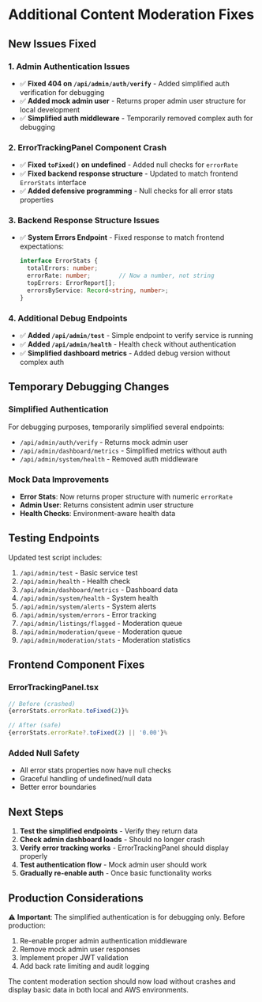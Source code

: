 # Additional Content Moderation Fixes

## New Issues Fixed

### 1. Admin Authentication Issues
- ✅ **Fixed 404 on `/api/admin/auth/verify`** - Added simplified auth verification for debugging
- ✅ **Added mock admin user** - Returns proper admin user structure for local development
- ✅ **Simplified auth middleware** - Temporarily removed complex auth for debugging

### 2. ErrorTrackingPanel Component Crash
- ✅ **Fixed `toFixed()` on undefined** - Added null checks for `errorRate`
- ✅ **Fixed backend response structure** - Updated to match frontend `ErrorStats` interface
- ✅ **Added defensive programming** - Null checks for all error stats properties

### 3. Backend Response Structure Issues
- ✅ **System Errors Endpoint** - Fixed response to match frontend expectations:
  ```typescript
  interface ErrorStats {
    totalErrors: number;
    errorRate: number;        // Now a number, not string
    topErrors: ErrorReport[];
    errorsByService: Record<string, number>;
  }
  ```

### 4. Additional Debug Endpoints
- ✅ **Added `/api/admin/test`** - Simple endpoint to verify service is running
- ✅ **Added `/api/admin/health`** - Health check without authentication
- ✅ **Simplified dashboard metrics** - Added debug version without complex auth

## Temporary Debugging Changes

### Simplified Authentication
For debugging purposes, temporarily simplified several endpoints:
- `/api/admin/auth/verify` - Returns mock admin user
- `/api/admin/dashboard/metrics` - Simplified metrics without auth
- `/api/admin/system/health` - Removed auth middleware

### Mock Data Improvements
- **Error Stats**: Now returns proper structure with numeric `errorRate`
- **Admin User**: Returns consistent admin user structure
- **Health Checks**: Environment-aware health data

## Testing Endpoints

Updated test script includes:
1. `/api/admin/test` - Basic service test
2. `/api/admin/health` - Health check
3. `/api/admin/dashboard/metrics` - Dashboard data
4. `/api/admin/system/health` - System health
5. `/api/admin/system/alerts` - System alerts
6. `/api/admin/system/errors` - Error tracking
7. `/api/admin/listings/flagged` - Moderation queue
8. `/api/admin/moderation/queue` - Moderation queue
9. `/api/admin/moderation/stats` - Moderation statistics

## Frontend Component Fixes

### ErrorTrackingPanel.tsx
```typescript
// Before (crashed)
{errorStats.errorRate.toFixed(2)}%

// After (safe)
{errorStats.errorRate?.toFixed(2) || '0.00'}%
```

### Added Null Safety
- All error stats properties now have null checks
- Graceful handling of undefined/null data
- Better error boundaries

## Next Steps

1. **Test the simplified endpoints** - Verify they return data
2. **Check admin dashboard loads** - Should no longer crash
3. **Verify error tracking works** - ErrorTrackingPanel should display properly
4. **Test authentication flow** - Mock admin user should work
5. **Gradually re-enable auth** - Once basic functionality works

## Production Considerations

⚠️ **Important**: The simplified authentication is for debugging only. Before production:
1. Re-enable proper admin authentication middleware
2. Remove mock admin user responses
3. Implement proper JWT validation
4. Add back rate limiting and audit logging

The content moderation section should now load without crashes and display basic data in both local and AWS environments.